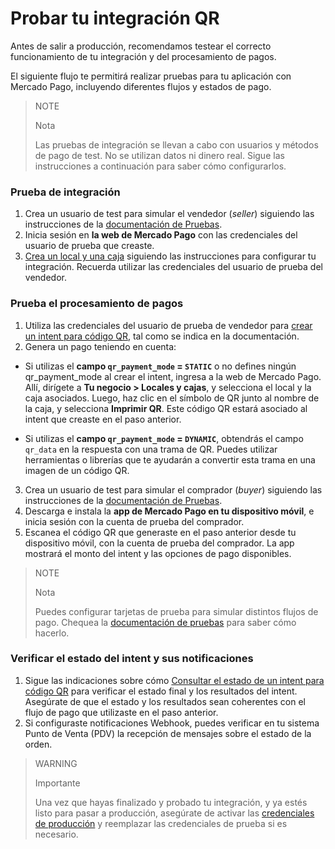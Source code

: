# Probar tu integración QR

Antes de salir a producción, recomendamos testear el correcto funcionamiento de tu integración y del procesamiento de pagos.

El siguiente flujo te permitirá realizar pruebas para tu aplicación con Mercado Pago, incluyendo diferentes flujos y estados de pago. 

> NOTE
>
> Nota
>
> Las pruebas de integración se llevan a cabo con usuarios y métodos de pago de test. No se utilizan datos ni dinero real. Sigue las instrucciones a continuación para saber cómo configurarlos.

### Prueba de integración

1. Crea un usuario de test para simular el vendedor (*seller*) siguiendo las instrucciones de la [documentación de Pruebas](/developers/es/docs/ecosistema-presencial/additional-content/your-integrations/test/accounts).
2. Inicia sesión en **la web de Mercado Pago** con las credenciales del usuario de prueba que creaste.
3. [Crea un local y una caja](/developers/es/docs/ecosistema-presencial/integration-configuration/create-store-point-of-sale) siguiendo las instrucciones para configurar tu integración. Recuerda utilizar las credenciales del usuario de prueba del vendedor.

### Prueba el procesamiento de pagos

1. Utiliza las credenciales del usuario de prueba de vendedor para [crear un intent para código QR](/developers/es/docs/ecosistema-presencial/payments-processing/create-and-manage-intent/qr), tal como se indica en la documentación.
2. Genera un pago teniendo en cuenta:
 * Si utilizas el **campo `qr_payment_mode` = `STATIC`** o no defines ningún qr_payment_mode al crear el intent, ingresa a la web de Mercado Pago. Allí, dirígete a **Tu negocio > Locales y cajas**, y selecciona el local y la caja asociados. 
 Luego, haz clic en el símbolo de QR junto al nombre de la caja, y selecciona **Imprimir QR**. Este código QR estará asociado al intent que creaste en el paso anterior.

 * Si utilizas el **campo `qr_payment_mode` = `DYNAMIC`**, obtendrás el campo `qr_data` en la respuesta con una trama de QR. Puedes utilizar herramientas o librerías que te ayudarán a convertir esta trama en una imagen de un código QR.

3. Crea un usuario de test para simular el comprador (*buyer*) siguiendo las instrucciones de la [documentación de Pruebas](/developers/es/docs/ecosistema-presencial/additional-content/your-integrations/test/accounts).
4. Descarga e instala la **app de Mercado Pago en tu dispositivo móvil**, e inicia sesión con la cuenta de prueba del comprador.
5. Escanea el código QR que generaste en el paso anterior desde tu dispositivo móvil, con la cuenta de prueba del comprador. La app mostrará el monto del intent y las opciones de pago disponibles.


> NOTE
>
> Nota
>
> Puedes configurar tarjetas de prueba para simular distintos flujos de pago. Chequea la [documentación de pruebas](/developers/es/docs/ecosistema-presencial/additional-content/your-integrations/test/cards) para saber cómo hacerlo.


### Verificar el estado del intent y sus notificaciones

1. Sigue las indicaciones sobre cómo [Consultar el estado de un intent para código QR](/developers/es/docs/ecosistema-presencial/payments-processing/create-and-manage-intent/qr) para verificar el estado final y los resultados del intent. Asegúrate de que el estado y los resultados sean coherentes con el flujo de pago que utilizaste en el paso anterior.
3. Si configuraste notificaciones Webhook, puedes verificar en tu sistema Punto de Venta (PDV) la recepción de mensajes sobre el estado de la orden.


> WARNING
>
> Importante
>
> Una vez que hayas finalizado y probado tu integración, y ya estés listo para pasar a producción, asegúrate de activar las [credenciales de producción](/developers/es/docs/ecosistema-presencial/additional-content/your-integrations/credentials) y reemplazar las credenciales de prueba si es necesario.

